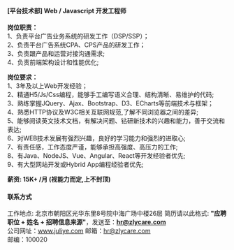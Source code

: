 #### [平台技术部] Web / Javascript 开发工程师

**岗位职责：**     
1、负责平台广告业务系统的研发工作（DSP/SSP）；    
2、负责平台广告系统CPA、CPS产品的研发工作；    
3、负责跟产品和运营对接沟通需求;      
4、负责前端架构设计和性能优化;      


**岗位要求：**      
1、3年及以上Web开发经验；    
2、精通H5/Js/Css编程，能够手工编写语义合理、结构清晰、易维护的代码;        
3、熟练掌握JQuery、Ajax、Bootstrap、D3、ECharts等前端技术与框架；  
4、熟悉HTTP协议及W3C相关互联网规范,了解不同浏览器之间的差异;      
5、能够阅读英文技术文档，有解决问题、钻研新技术的兴趣和能力，善于交流和表达;      
6、对WEB技术发展有强烈兴趣，良好的学习能力和强烈的进取心;        
7、有责任感，工作态度严谨，能够承担高强度、高压力的工作;       
8、有Java、NodeJS、Vue、Angular、React等开发经验者优先;       
9、有大型网站开发或Hybrid App编程经验者优先;      


**薪资:  15K+ /月 (视能力而定,上不封顶)**  

#### 联系方式
工作地点: 北京市朝阳区光华东里8号院中海广场中楼26层 
简历请以此格式: **"应聘职位 + 姓名 + 招聘信息来源"**，发送至：**hr@zlycare.com**    
公司网址：www.juliye.com
邮箱：hr@zlycare.com    
邮编：100020   
